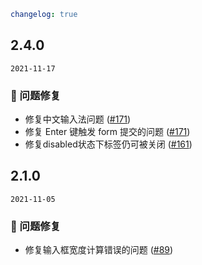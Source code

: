 ```yaml
changelog: true
```

## 2.4.0

`2021-11-17`

### 🐛 问题修复

- 修复中文输入法问题 ([#171](https://github.com/arco-design/arco-design-vue/pull/171))
- 修复 Enter 键触发 form 提交的问题 ([#171](https://github.com/arco-design/arco-design-vue/pull/171))
- 修复disabled状态下标签仍可被关闭 ([#161](https://github.com/arco-design/arco-design-vue/pull/161))


## 2.1.0

`2021-11-05`

### 🐛 问题修复

- 修复输入框宽度计算错误的问题 ([#89](https://github.com/arco-design/arco-design-vue/pull/89))

